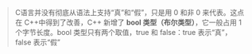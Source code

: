 > C语言并没有彻底从语法上支持“真”和“假”，只是用 0 和非 0 来代表。这点在 C++中得到了改善，C++ 新增了 **bool 类型（布尔类型）**，它一般占用 1 个字节长度。bool 类型只有两个取值，true 和 false：true 表示“真”，false 表示“假”